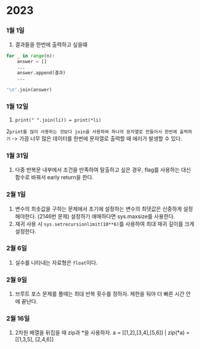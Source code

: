 # 2023

### 1월 1일

1. 결과들을 한번에 출력하고 싶을떄

```python
for _ in range(n):
    answer = [] 
    ...
    answer.append(결과)
    ...
    
"\n".join(answer)
```

### 1월 12일 

1. `print(" ".join(li)) = print(*li)`


2`print를 많이 사용하는 것보다 join을 사용하여 하나의 문자열로 만들어서 한번에 출력하기`
-> 가끔 너무 많은 데이터를 한번에 문자열로 출력할 때 에러가 발생할 수 있다.


### 1월 31일
1. 다중 반복문 내부에서 조건을 만족하여 탈출하고 싶은 경우, flag를 사용하는 대신 함수로 바꿔서 early return을 한다.

### 2월 1일
1. 변수의 최솟값을 구하는 문제에서 초기에 설정하는 변수의 최댓값은 신중하게 설정해야한다. (2146번 문제) 설정하기 애매하다면 sys.maxsize를 사용한다.
2. 재귀 사용 시 `sys.setrecursionlimit(10**6)`를 사용하여 최대 재귀 깊이를 크게 설정한다.

### 2월 6일
1. 실수를 나타내는 자료형은 `float`이다.


### 2월 9일
1. 브루트 포스 문제를 풀때는 최대 반복 횟수를 정하자. 제한을 둬야 더 빠른 시간 안에 끝난다.

### 2월 16일
1. 2차원 배열을 뒤집을 때 zip과 *을 사용하자. a = [[1,2],[3,4],[5,6]] | zip(*a) = [[1,3,5], [2,4,6]]